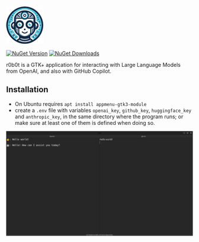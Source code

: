 [![logo](./docs/img/logo_small.png)][r0b0t]

[![NuGet Version][nuget-version]][r0b0t]
[![NuGet Downloads][nuget-downloads]][r0b0t]

r0b0t is a GTK+ application for interacting with Large Language Models from OpenAI, and also with GitHub Copilot.

## Installation

- On Ubuntu requires `apt install appmenu-gtk3-module`
- create a `.env` file with variables `openai_key`, `github_key`, `huggingface_key` and `anthropic_key`, in the same directory where the program runs; or make sure at least one of them is defined when doing so.

![screenshot](./docs/img/screenshot.png)

[r0b0t]: https://www.nuget.org/packages/r0b0t
[nuget-version]: https://img.shields.io/nuget/v/r0b0t?style=flat-square
[nuget-downloads]: https://img.shields.io/nuget/dt/r0b0t?style=flat-square
